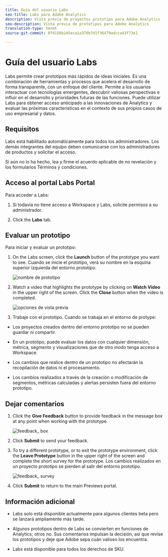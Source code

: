 ```yaml
---
title: Guía del usuario Labs
seo-title: Labs para Adobe Analytics
description: Vista previa de proyectos prototipo para Adobe Analytics
seo-description: Vista previa de prototipos para Adobe Analytics
translation-type: tm+mt
source-git-commit: 0fd156b145eca1a370b7d1f36479adcca43f73e1

---
```




# Guía del usuario Labs

Labs permite crear prototipos más rápidos de ideas iniciales. Es una combinación de herramientas y procesos que acelera el desarrollo de forma transparente, con un enfoque del cliente. Permite a los usuarios interactuar con tecnologías emergentes, descubrir valiosas perspectivas e influir en el desarrollo y prioridades futuras de las funciones. Puede utilizar Labs para obtener acceso anticipado a las innovaciones de Analytics y evaluar las próximas características en el contexto de sus propios casos de uso empresarial y datos.

## Requisitos

Labs está habilitado automáticamente para todos los administradores. Los demás integrantes del equipo deben comunicarse con los administradores de productos y solicitar el acceso.

Si aún no lo ha hecho, lea y firme el acuerdo aplicable de no revelación y los formularios Términos y condiciones.

## Acceso al portal Labs Portal

Para acceder a Labs:

1. Si todavía no tiene acceso a Workspace y Labs, solicite permisos a su administrador.

1. Click the **Labs** tab.


## Evaluar un prototipo

Para iniciar y evaluar un prototipo:

1. On the Labs screen, click the **Launch** button of the prototype you want to see. Cuando se inicie el prototipo, verá su nombre en la esquina superior izquierda del entorno prototipo.

   ![nombre de prototipo](https://user-images.githubusercontent.com/29133525/58670566-c03b6c00-82fc-11e9-8b29-ee34260c4024.png)

1. Watch a video that highlights the prototype by clicking on **Watch Video** in the upper right of the screen. Click the **Close** button when the video is completed.

   ![opciones de vista previa](https://user-images.githubusercontent.com/29133525/58670261-a2213c00-82fb-11e9-88db-cc839c98fdab.png)

1. Trabaje con el prototipo. Cuando se trabaja en el entorno de protype:

* Los proyectos creados dentro del entorno prototipo no se pueden guardar ni compartir.

* En un prototipo, puede evaluar los datos con cualquier dimensión, métrica, segmento y visualizaciones que de otro modo tenga acceso a Workspace.

* Los cambios que realice dentro de un prototipo no afectarán la recopilación de datos ni el procesamiento.

* Los cambios realizados a través de la creación o modificación de segmentos, métricas calculadas y alertas persisten fuera del entorno prototipo.

## Dejar comentarios

1. Click the **Give Feedback** button to provide feedback in the message box at any point when working with the prototype.

   ![feedback_ box](https://user-images.githubusercontent.com/29133525/58670344-f0363f80-82fb-11e9-8824-ec2b41f7187a.png)

1. Click **Submit** to send your feedback.

1. To try a different prototype, or to exit the prototype environment, click the **Leave Prototype** button in the upper right of the screen and complete the short survey for the prototype. Los cambios realizados en un proyecto prototipo se pierden al salir del entorno prototipo.

   ![feedback_ survey](https://user-images.githubusercontent.com/29133525/58670404-2bd10980-82fc-11e9-8cae-0dfc9f9da6b7.png)

1. Click **Submit** to return to the main Previews portal.

## Información adicional

* Labs solo está disponible actualmente para algunos clientes beta pero se lanzará ampliamente más tarde.

* Algunos prototipos dentro de Labs se convierten en funciones de Analytics; otros no. Sus comentarios impulsan la decisión, así que revise los prototipos y deje que Adobe sepa cuán valioso los encuentra.

* Labs está disponible para todos los derechos de SKU.
